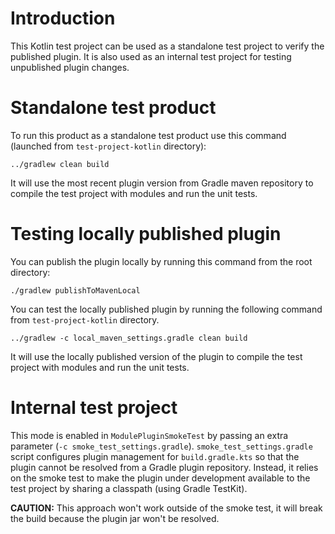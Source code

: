 Introduction
===

This Kotlin test project can be used as a standalone test project to verify the published plugin.
It is also used as an internal test project for testing unpublished plugin changes.

Standalone test product
===
To run this product as a standalone test product use this command (launched from `test-project-kotlin` directory):
```
../gradlew clean build
```

It will use the most recent plugin version from Gradle maven repository to compile the test project with
modules and run the unit tests.

Testing locally published plugin
===

You can publish the plugin locally by running this command from the root directory:

`./gradlew publishToMavenLocal`

You can test the locally published plugin by running the following command from `test-project-kotlin` directory.

`../gradlew -c local_maven_settings.gradle clean build` 

It will use the locally published version of the plugin to compile the test project with 
modules and run the unit tests.


Internal test project
===

This mode is enabled in `ModulePluginSmokeTest` by passing an extra parameter (`-c smoke_test_settings.gradle`).
`smoke_test_settings.gradle` script configures plugin management for `build.gradle.kts` so that the plugin cannot be resolved from
a Gradle plugin repository. Instead, it relies on the smoke test to make the plugin under development available
to the test project by sharing a classpath (using Gradle TestKit).

__CAUTION:__ This approach won't work outside of the smoke test, it will break the build because the plugin jar won't be resolved.
